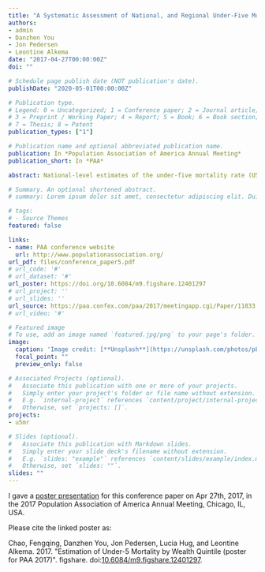 ```yaml
---
title: "A Systematic Assessment of National, and Regional Under-Five Mortality Rate by Wealth Quintiles and Identification of Countries with Outlying Levels Using a Bayesian Hierarchical Time Series Model"
authors:
- admin
- Danzhen You
- Jon Pedersen
- Leontine Alkema
date: "2017-04-27T00:00:00Z"
doi: ""

# Schedule page publish date (NOT publication's date).
publishDate: "2020-05-01T00:00:00Z"

# Publication type.
# Legend: 0 = Uncategorized; 1 = Conference paper; 2 = Journal article;
# 3 = Preprint / Working Paper; 4 = Report; 5 = Book; 6 = Book section;
# 7 = Thesis; 8 = Patent
publication_types: ["1"]

# Publication name and optional abbreviated publication name.
publication: In *Population Association of America Annual Meeting*
publication_short: In *PAA*

abstract: National-level estimates of the under-five mortality rate (U5MR) may mask disparities at the subnational level. We developed a Bayesian hierarchical time series model to assess disparities in the U5MR by household-level socioeconomic status (measured through wealth quintiles). In the model, country-specific ratios of wealth-quintile-specific U5MRs are modelled as the product of an expected ratio and a country-specific deviation from that expected ratio. We obtained quintile-specific estimates for 96 countries from 1990 (or the earliest year of data collection) to 2015 and pinpointed countries with unusually large or small disparities. We find that important differences exist between children from the poorest and richest households with respect to survival up to age five.

# Summary. An optional shortened abstract.
# summary: Lorem ipsum dolor sit amet, consectetur adipiscing elit. Duis posuere tellus ac convallis placerat. Proin tincidunt magna sed ex sollicitudin condimentum.

# tags:
# - Source Themes
featured: false

links:
- name: PAA conference website
  url: http://www.populationassociation.org/
url_pdf: files/conference_paper5.pdf
# url_code: '#'
# url_dataset: '#'
url_poster: https://doi.org/10.6084/m9.figshare.12401297
# url_project: ''
# url_slides: ''
url_source: https://paa.confex.com/paa/2017/meetingapp.cgi/Paper/11833
# url_video: '#'

# Featured image
# To use, add an image named `featured.jpg/png` to your page's folder. 
image:
  caption: 'Image credit: [**Unsplash**](https://unsplash.com/photos/pLCdAaMFLTE)'
  focal_point: ""
  preview_only: false

# Associated Projects (optional).
#   Associate this publication with one or more of your projects.
#   Simply enter your project's folder or file name without extension.
#   E.g. `internal-project` references `content/project/internal-project/index.md`.
#   Otherwise, set `projects: []`.
projects:
- u5mr

# Slides (optional).
#   Associate this publication with Markdown slides.
#   Simply enter your slide deck's filename without extension.
#   E.g. `slides: "example"` references `content/slides/example/index.md`.
#   Otherwise, set `slides: ""`.
slides: ""
---
```


I gave a [poster presentation](https://doi.org/10.6084/m9.figshare.12401297) for this conference paper on Apr 27th, 2017, in the 2017 Population Association of America Annual Meeting, Chicago, IL, USA.

Please cite the linked poster as:

Chao, Fengqing, Danzhen You, Jon Pedersen, Lucia Hug, and Leontine Alkema. 2017. "Estimation of Under-5 Mortality by Wealth Quintile (poster for PAA 2017)". figshare. doi:[10.6084/m9.figshare.12401297](https://doi.org/10.6084/m9.figshare.12401297).
